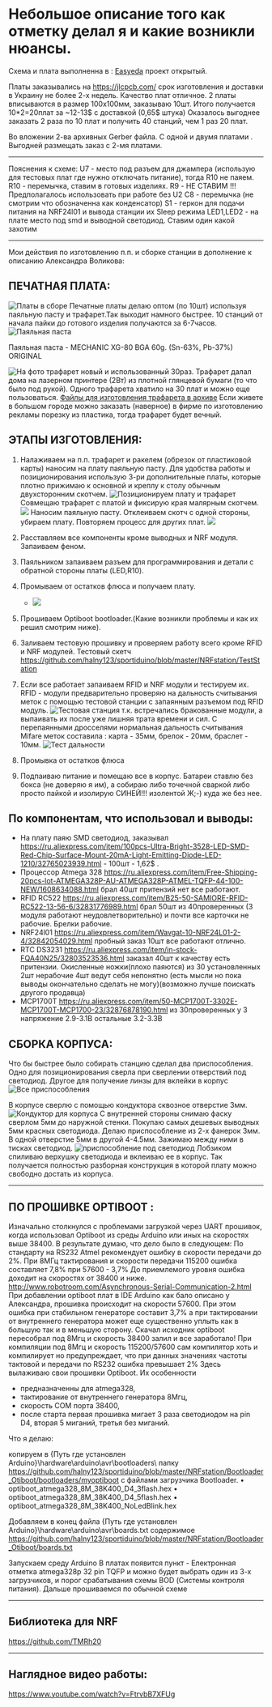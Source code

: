 Небольшое описание того как отметку делал я и какие возникли нюансы.
=============================
Схема и плата выполненна в : [Easyeda](https://easyeda.com/burenko/sportiduino-nrf24l01) проект открытый.

Платы заказывались на https://jlcpcb.com/ срок изготовления и доставки в Украину не более 2-х недель. Качество плат отличное.
2 платы вписываются в размер 100х100мм, заказываю 10шт. Итого получается 10*2=20плат за ~12-13$ с доставкой (0,65$ штука)
Оказалось выгоднее заказать 2 раза по 10 плат и получить 40 станций, чем 1 раз 20 плат.

Во вложении 2-ва архивных Gerber файла. С одной и двумя платами . 
Выгодней размещать заказ с 2-мя платами. 

------------------------------------------------
Пояснения к схеме:
U7        - место под разъем для джампера (использую для тестовых плат где нужно отключать питание), тогда R10 не паяем. 
R10       - перемычка, ставим в готовых изделиях.
R9        - НЕ СТАВИМ !!! Предполагалось использовать при работе без U2
C8        - перемычка (не смотрим что обозначенна как конденсатор) 
S1        - геркон для подачи питания на NRF24l01 и вывода станции их Sleep режима
LED1,LED2 - на плате место под smd и выводной светодиод. Ставим один какой захотим

------------------------------------------------
Мои действия по изготовлению п.п. и сборке станции в дополнение к описанию Александра Воликова:

 ПЕЧАТНАЯ ПЛАТА:
------------
![Платы в сборе](https://github.com/halny123/sportiduino/blob/master/NRFstation/Images/PCB.jpg)
Печатные платы делаю оптом (по 10шт) используя паяльную пасту и трафарет.Так выходит намного быстрее. 
10 станций от начала пайки до готового изделия получаются за 6-7часов.
![Паяльная паста](https://github.com/halny123/sportiduino/blob/master/NRFstation/Images/MECHANIC_XG-80_BGA.jpg)

Паяльная паста - MECHANIC XG-80 BGA 60g. (Sn-63%, Pb-37%) ORIGINAL

![На фото трафарет новый и использованный 30раз.](https://github.com/halny123/sportiduino/blob/master/NRFstation/Images/Trafaret.jpg)
Трафарет далал дома на лазерном принтере (2Вт) из плотной глянцевой бумаги (то что было под рукой). 
Одного трафарета хватило на 30 плат и можно еще пользоваться.
[Файлы для изготовления трафарета в архиве](https://github.com/halny123/sportiduino/blob/master/NRFstation/PCB/TrafaretPCB_1.3.8.rar)
Если живете в большом городе можно заказать (наверное) в фирме по изготовлению рекламы порезку из пластика, тогда трафарет будет вечный.

ЭТАПЫ ИЗГОТОВЛЕНИЯ:
------------
1. Налаживаем на п.п. трафарет и ракелем (обрезок от пластиковой карты) наносим на плату паяльную пасту.
     Для удобства работы и позиционирования использую 3-ри дополнительные платы, которые плотно прижимаю к основной и креплу к столу 
     обычным двухсторонним скотчем.
    ![Позиционируем плату и трафарет](https://github.com/halny123/sportiduino/blob/master/NRFstation/Images/PCB_Mont.jpg)
     Совмещаю трафарет с платой и фиксирую края малярным скотчем.   
    ![](https://github.com/halny123/sportiduino/blob/master/NRFstation/Images/PCB_Mont1.jpg)
     Наносим паяльную пасту.
     Отклеиваем скотч с одной стороны, убираем плату. Повторяем процесс для других плат.
     ![](https://github.com/halny123/sportiduino/blob/master/NRFstation/Images/PCB_Mont2.jpg)
     

2. Расставляем все компоненты кроме выводных и NRF модуля. Запаиваем феном.
3. Паяльником запаиваем разъем для программирования и детали с обратной стороны платы (LED,R10).
4. Промываем от остатков флюса и получаем плату.
   - ![](https://github.com/halny123/sportiduino/blob/master/NRFstation/Images/PCB_SportIduinoNRF_v1.3.8Top.jpg)
5. Прошиваем Optiboot bootloader.(Какие возникли проблемы и как их решил смотрим ниже).
6. Заливаем тестовую прошивку и проверяем работу всего кроме RFID и NRF модулей.
   Тестовый скетч https://github.com/halny123/sportiduino/blob/master/NRFstation/TestStation
7. Если все работает запаиваем RFID и NRF модули и тестируем их.
   RFID - модули предварительно проверяю на дальность считывания меток с помощью тестовой станции с запаянным разъемом под RFID модуль.
   ![Тестовая станция](https://github.com/halny123/sportiduino/blob/master/NRFstation/Images/Plata_testRFmodul.jpg)
   т.к. встречались бракованные модули, а выпаивать их после уже лишняя трата времени и сил.
   С перепаянными дросселями нормальная дальность считывания Mifare меток составила : карта - 35мм, брелок - 20мм, браслет - 10мм.
   ![Тест дальности](https://github.com/halny123/sportiduino/blob/master/NRFstation/Images/TestRFID_card_read.jpg)
8. Промывка от остатков флюса
9. Подпаиваю питание и помещаю все в корпус. Батареи ставлю без бокса (не доверяю я им), а собираю либо точечной сваркой либо просто пайкой
  и изолирую СИНЕЙ!!! изолентой Ж;-) куда же без нее.


 По компонентам, что использовал и выводы:
------------
- На плату паяю SMD светодиод, заказывал 
  https://ru.aliexpress.com/item/100pcs-Ultra-Bright-3528-LED-SMD-Red-Chip-Surface-Mount-20mA-Light-Emitting-Diode-LED-1210/32765023939.html - 100шт - 1,62$ .
- Процессор Atmega 328
  https://ru.aliexpress.com/item/Free-Shipping-20pcs-lot-ATMEGA328P-AU-ATMEGA328P-ATMEL-TQFP-44-100-NEW/1608634088.html брал 40шт притензий нет все работают.
- RFID RC522
  https://ru.aliexpress.com/item/B25-50-SAMIORE-RFID-RC522-13-56-6/32831776989.html брал 50шт из 40проверенных 
  (3 модуля работают неудовлетворительно) и почти все карточки не рабочие. Брелки рабочие.
- NRF24l01
  https://ru.aliexpress.com/item/Wavgat-10-NRF24L01-2-4/32842054029.html пробный заказ 10шт все работают отлично.
- RTC DS3231
  https://ru.aliexpress.com/item/in-stock-FQA40N25/32803523536.html заказал 40шт к качеству есть притензии. Окисленные ножки(плохо паяются)
  из 30 установленных 2шт нерабочие 4шт ведут себя непонятно (есть мысли но пока выводы окончательно сделать не могу)(возможно лучше поискать другого продавца)
- MCP1700T
  https://ru.aliexpress.com/item/50-MCP1700T-3302E-MCP1700T-MCP1700-23/32876878190.html из 30проверенных у 3 напряжение 2.9-3.1В остальные 3.2-3.3В

 СБОРКА КОРПУСА:
------------
Что бы быстрее было собирать станцию сделал два приспособления.
 Одно для позиционирования сверла при сверлении отверствий под светодиод.
 Другое для получение линзы для вклейки в корпус
     ![Все приспособления](https://github.com/halny123/sportiduino/blob/master/NRFstation/Images/Konduktor_All.jpg)

В корпусе сверлю с помощью кондуктора сквозное отверстие 3мм.
     ![Кондуктор для корпуса](https://github.com/halny123/sportiduino/blob/master/NRFstation/Images/Konduktor_Box.jpg)
С внутренней стороны снимаю фаску сверлом 5мм до наружной стенки.
Покупаю самых дешевых выводных 5мм красных светодиода.
Делаю приспособление из 2-х фанерок 3мм. В одной отверстие 5мм в другой 4-4.5мм. Зажимаю между ними в тисках светодиод. 
     ![приспособление под светодиод](https://github.com/halny123/sportiduino/blob/master/NRFstation/Images/Konduktor_Led.jpg)
Лобзиком спиливаю верхушку светодиода и вклеиваю ее в корпус.
Так получается полностью разборная конструкция в которой плату можно свободно достать из корпуса.

------------------------------------------------
  ПО ПРОШИВКЕ OPTIBOOT :
------------

Изначально столкнулся с проблемами загрузкой через UART прошивок, когда использовал Optiboot из среды Arduino или иных на скоростях выше 38400.
В результате думаю, что дело было в следующем:
По стандарту на RS232 Atmel рекомендует ошибку в скорости передачи до 2%.
При 8МГц тактирования и скорости передачи 115200 ошибка составляет 7,8% при 57600 - 3,7%
До приемлемого уровня ошибка доходит на скоростях от 38400 и ниже. http://www.robotroom.com/Asynchronous-Serial-Communication-2.html
При добавлении optiboot плат в IDE Arduino  как бало описано у Александра, прошивка происходит на скорости 57600. 
При этом ошибка при стабильном генераторе составит 3,7% а при тактировании от внутреннего генератора  может еще существенно уплыть как в большую так и в меньшую сторону.
Скачал исходник optiboot пересобрал под 8Мгц и скорость 38400 залил и все заработало!
При компиляции под 8Мгц и скорость 115200/57600 сам компилятор хоть и компилирует но предупреждает,
что при данных значениях частоты тактовой и передачи по RS232 ошибка превышает 2%
Здесь вылаживаю свои прошивки Optiboot.
Их особенности 
- предназначенны для atmega328, 
- тактирование от внутреннего генератора 8Мгц,
- скорость COM порта 38400, 
- после старта первая прошивка мигает 3 раза светодиодом на pin D4, вторая 5 миганий, третья без миганий.

Что я делаю:

копируем в {Путь где установлен Arduino}\hardware\arduino\avr\bootloaders\ 
папку https://github.com/halny123/sportiduino/blob/master/NRFstation/Bootloader_Otiboot/bootloaders/myoptiboot 
 с файлами загрузчика Bootloader.
    • optiboot_atmega328_8M_38K400_D4_3flash.hex
    • optiboot_atmega328_8M_38K400_D4_5flash.hex
    • optiboot_atmega328_8M_38K400_NoLedBlink.hex

Добавляем в конец файла {Путь где установлен Arduino}\hardware\arduino\avr\boards.txt 
содержимое https://github.com/halny123/sportiduino/blob/master/NRFstation/Bootloader_Otiboot/boards.txt
 
Запускаем среду Arduino
В платах появится пункт - Електронная отметка atmega328p 32 pin TQFP
и можно будет выбрать один из 3-х загрузчиков, и порог срабатывания схемы BOD (Системы контроля питания).
Дальше прошиваемся по обычной схеме

------------------------------------------------

  Библиотека для NRF
------------
https://github.com/TMRh20

------------------------------------------------
 Наглядное видео работы:
------------
https://www.youtube.com/watch?v=FtrvbB7XFUg
